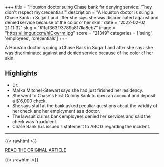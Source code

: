 +++
title = "Houston doctor suing Chase bank for denying service: 'They didn't respect my credentials'"
description = "A Houston doctor is suing a Chase Bank in Sugar Land after she says she was discriminated against and denied service because of the color of her skin."
date = "2022-02-02 21:11:32"
slug = "61faf363f73789a8176a8eb7"
image = "https://i.imgur.com/hICxwnm.jpg"
score = "21349"
categories = ['suing', 'employees', 'credentials']
+++

A Houston doctor is suing a Chase Bank in Sugar Land after she says she was discriminated against and denied service because of the color of her skin.

## Highlights

- Dr.
- Malika Mitchell-Stewart says she had just finished her residency.
- She went to Chase's First Colony Bank to open an account and deposit a $16,000 check.
- She says staff at the bank asked peculiar questions about the validity of her check and her employment as a doctor.
- The lawsuit claims bank employees denied her services and said the check was fraudulent.
- Chase Bank has issued a statement to ABC13 regarding the incident.

---

{{< rawhtml >}}
  <p class="article-category">
    <a target="_blank" href="https://abc13.com/houston-news-doctor-suing-bank-malika-mitchell-stewart-jpmorgan-chase-lawsuit/11530333/#:~:text=HOUSTON%2C%20Texas%20(KTRK)%20%2D%2D,had%20just%20finished%20her%20residency">READ THE ORIGINAL ARTICLE</a>
  </p>
{{< /rawhtml >}}
